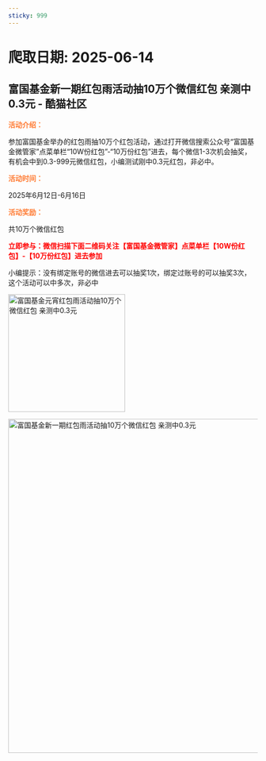 ```yaml
---
sticky: 999
---
```

# 爬取日期: 2025-06-14
## 富国基金新一期红包雨活动抽10万个微信红包 亲测中0.3元 - 酷猫社区
<p><span style="color: #ff7b33;"><strong>活动介绍：</strong></span></p> 
<p><span style="text-indent: 2em;">参加富国基金举办的红包雨抽10万个红包活动，通过打开微信搜索公众号“富国基金微管家”点菜单栏“10W份红包”-“10万份红包”进去，每个微信1-3次机会抽奖，有机会中到0.3-999元微信红包，小编测试刚中0.3元红包，非必中。</span></p> 
<p><strong><span style="color: #ff7b33;">活动时间：</span></strong></p> 
<p>2025年6月12日-6月16日</p> 
<p><strong><span style="color: #ff7b33;">活动奖励：</span></strong></p> 
<p>共10万个微信红包</p> 
<p><strong><span style="color: #ff7b33;"><span style="color: #ff0000;">立即参与：微信扫描下面二维码关注【富国基金微管家】点菜单栏【<span style="text-indent: 2em;">10W份红包</span>】-【10万份红包】进去参加</span></span></strong></p> 
<p>小编提示：没有绑定账号的微信进去可以抽奖1次，绑定过账号的可以抽奖3次，这个活动可以中多次，非必中</p> 
<p></p><div class="el-image"><img class="alignnone size-full wp-image-217350" src="https://image.smallfawn.work/?url=https://pic.dir28.com/wp-content/uploads/2025/02/20250212174726.jpg" alt="富国基金元宵红包雨活动抽10万个微信红包 亲测中0.3元" width="236" height="237" referrerpolicy="no-referrer"></div><p></p> 
<p></p><div class="el-image"><img class="alignnone size-full wp-image-220876" src="https://image.smallfawn.work/?url=https://pic.dir28.com/wp-content/uploads/2025/05/20250612170244.jpg" alt="富国基金新一期红包雨活动抽10万个微信红包 亲测中0.3元" width="610" height="673" referrerpolicy="no-referrer"></div><p></p>

